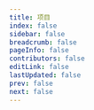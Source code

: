 ```yaml
---
title: 项目
index: false
sidebar: false
breadcrumb: false
pageInfo: false
contributors: false
editLink: false
lastUpdated: false
prev: false
next: false
---
```


<script setup lang="ts">
import ProjectsPage from "@ProjectsPage";
</script>

<ProjectsPage />

<style scoped lang="scss">
.theme-hope-content {
  margin: 0;
  padding: 0;
  max-width: none;
  position: relative;
  z-index: 1;
  top: -161px;
  @media (min-width: 1440px) {
    background: #f9fbff;
  }
}
</style>
